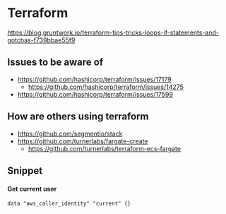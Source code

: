Terraform
=============================

https://blog.gruntwork.io/terraform-tips-tricks-loops-if-statements-and-gotchas-f739bbae55f9

## Issues to be aware of

- https://github.com/hashicorp/terraform/issues/17179
  * https://github.com/hashicorp/terraform/issues/14275
- https://github.com/hashicorp/terraform/issues/17599  

## How are others using terraform

- https://github.com/segmentio/stack
- https://github.com/turnerlabs/fargate-create
  * https://github.com/turnerlabs/terraform-ecs-fargate


## Snippet

#### Get current user

```
data "aws_caller_identity" "current" {}
```
